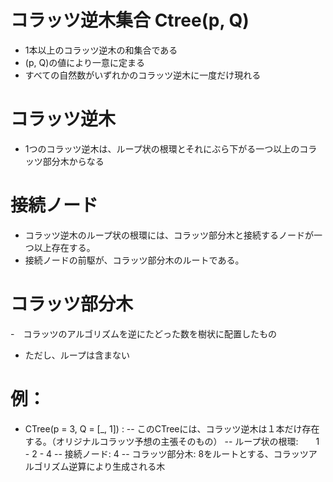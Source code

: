 # コラッツ逆木集合  Ctree(p, Q)
- 1本以上のコラッツ逆木の和集合である
- (p, Q)の値により一意に定まる
- すべての自然数がいずれかのコラッツ逆木に一度だけ現れる

# コラッツ逆木
- 1つのコラッツ逆木は、ループ状の根環とそれにぶら下がる一つ以上のコラッツ部分木からなる

# 接続ノード
- コラッツ逆木のループ状の根環には、コラッツ部分木と接続するノードが一つ以上存在する。
- 接続ノードの前駆が、コラッツ部分木のルートである。

# コラッツ部分木
-　コラッツのアルゴリズムを逆にたどった数を樹状に配置したもの
-  ただし、ループは含まない


# 例：
- CTree(p = 3, Q = [_, 1]) :
   -- このCTreeには、コラッツ逆木は１本だけ存在する。（オリジナルコラッツ予想の主張そのもの）
   -- ループ状の根環:　　1 - 2 - 4
   -- 接続ノード: 4
   -- コラッツ部分木: 8をルートとする、コラッツアルゴリズム逆算により生成される木